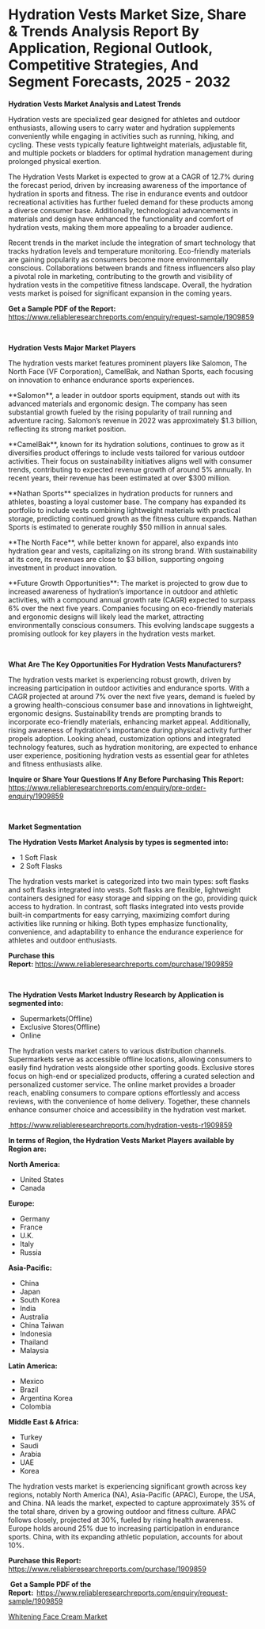 <p><h1>Hydration Vests Market Size, Share & Trends Analysis Report By Application, Regional Outlook, Competitive Strategies, And Segment Forecasts, 2025 - 2032</h1></p><p><strong>Hydration Vests Market Analysis and Latest Trends</strong></p>
<p><p>Hydration vests are specialized gear designed for athletes and outdoor enthusiasts, allowing users to carry water and hydration supplements conveniently while engaging in activities such as running, hiking, and cycling. These vests typically feature lightweight materials, adjustable fit, and multiple pockets or bladders for optimal hydration management during prolonged physical exertion.</p><p>The Hydration Vests Market is expected to grow at a CAGR of 12.7% during the forecast period, driven by increasing awareness of the importance of hydration in sports and fitness. The rise in endurance events and outdoor recreational activities has further fueled demand for these products among a diverse consumer base. Additionally, technological advancements in materials and design have enhanced the functionality and comfort of hydration vests, making them more appealing to a broader audience.</p><p>Recent trends in the market include the integration of smart technology that tracks hydration levels and temperature monitoring. Eco-friendly materials are gaining popularity as consumers become more environmentally conscious. Collaborations between brands and fitness influencers also play a pivotal role in marketing, contributing to the growth and visibility of hydration vests in the competitive fitness landscape. Overall, the hydration vests market is poised for significant expansion in the coming years.</p></p>
<p><strong>Get a Sample PDF of the Report:&nbsp;</strong> <a href="https://www.reliableresearchreports.com/enquiry/request-sample/1909859?utm_campaign=2119&utm_medium=2&utm_source=Github&utm_content=ia&utm_term=08022025&utm_id=hydration-vests">https://www.reliableresearchreports.com/enquiry/request-sample/1909859</a></p>
<p>&nbsp;</p>
<p><strong>Hydration Vests Major Market Players</strong></p>
<p><p>The hydration vests market features prominent players like Salomon, The North Face (VF Corporation), CamelBak, and Nathan Sports, each focusing on innovation to enhance endurance sports experiences. </p><p>**Salomon**, a leader in outdoor sports equipment, stands out with its advanced materials and ergonomic design. The company has seen substantial growth fueled by the rising popularity of trail running and adventure racing. Salomon’s revenue in 2022 was approximately $1.3 billion, reflecting its strong market position.</p><p>**CamelBak**, known for its hydration solutions, continues to grow as it diversifies product offerings to include vests tailored for various outdoor activities. Their focus on sustainability initiatives aligns well with consumer trends, contributing to expected revenue growth of around 5% annually. In recent years, their revenue has been estimated at over $300 million.</p><p>**Nathan Sports** specializes in hydration products for runners and athletes, boasting a loyal customer base. The company has expanded its portfolio to include vests combining lightweight materials with practical storage, predicting continued growth as the fitness culture expands. Nathan Sports is estimated to generate roughly $50 million in annual sales.</p><p>**The North Face**, while better known for apparel, also expands into hydration gear and vests, capitalizing on its strong brand. With sustainability at its core, its revenues are close to $3 billion, supporting ongoing investment in product innovation.</p><p>**Future Growth Opportunities**: The market is projected to grow due to increased awareness of hydration’s importance in outdoor and athletic activities, with a compound annual growth rate (CAGR) expected to surpass 6% over the next five years. Companies focusing on eco-friendly materials and ergonomic designs will likely lead the market, attracting environmentally conscious consumers. This evolving landscape suggests a promising outlook for key players in the hydration vests market.</p></p>
<p>&nbsp;</p>
<p><strong>What Are The Key Opportunities For Hydration Vests Manufacturers?</strong></p>
<p><p>The hydration vests market is experiencing robust growth, driven by increasing participation in outdoor activities and endurance sports. With a CAGR projected at around 7% over the next five years, demand is fueled by a growing health-conscious consumer base and innovations in lightweight, ergonomic designs. Sustainability trends are prompting brands to incorporate eco-friendly materials, enhancing market appeal. Additionally, rising awareness of hydration's importance during physical activity further propels adoption. Looking ahead, customization options and integrated technology features, such as hydration monitoring, are expected to enhance user experience, positioning hydration vests as essential gear for athletes and fitness enthusiasts alike.</p></p>
<p><strong>Inquire or Share Your Questions If Any Before Purchasing This Report:</strong> <a href="https://www.reliableresearchreports.com/enquiry/pre-order-enquiry/1909859?utm_campaign=2119&utm_medium=2&utm_source=Github&utm_content=ia&utm_term=08022025&utm_id=hydration-vests">https://www.reliableresearchreports.com/enquiry/pre-order-enquiry/1909859</a></p>
<p>&nbsp;</p>
<p><strong>Market Segmentation</strong></p>
<p><strong>The Hydration Vests Market Analysis by types is segmented into:</strong></p>
<p><ul><li>1 Soft Flask</li><li>2 Soft Flasks</li></ul></p>
<p><p>The hydration vests market is categorized into two main types: soft flasks and soft flasks integrated into vests. Soft flasks are flexible, lightweight containers designed for easy storage and sipping on the go, providing quick access to hydration. In contrast, soft flasks integrated into vests provide built-in compartments for easy carrying, maximizing comfort during activities like running or hiking. Both types emphasize functionality, convenience, and adaptability to enhance the endurance experience for athletes and outdoor enthusiasts.</p></p>
<p><strong>Purchase this Report:&nbsp;</strong><a href="https://www.reliableresearchreports.com/purchase/1909859?utm_campaign=2119&utm_medium=2&utm_source=Github&utm_content=ia&utm_term=08022025&utm_id=hydration-vests">https://www.reliableresearchreports.com/purchase/1909859</a></p>
<p>&nbsp;</p>
<p><strong>The Hydration Vests Market Industry Research by Application is segmented into:</strong></p>
<p><ul><li>Supermarkets(Offline)</li><li>Exclusive Stores(Offline)</li><li>Online</li></ul></p>
<p><p>The hydration vests market caters to various distribution channels. Supermarkets serve as accessible offline locations, allowing consumers to easily find hydration vests alongside other sporting goods. Exclusive stores focus on high-end or specialized products, offering a curated selection and personalized customer service. The online market provides a broader reach, enabling consumers to compare options effortlessly and access reviews, with the convenience of home delivery. Together, these channels enhance consumer choice and accessibility in the hydration vest market.</p></p>
<p><a href="https://www.reliableresearchreports.com/hydration-vests-r1909859?utm_campaign=2119&utm_medium=2&utm_source=Github&utm_content=ia&utm_term=08022025&utm_id=hydration-vests">&nbsp;https://www.reliableresearchreports.com/hydration-vests-r1909859</a></p>
<p><strong>In terms of Region, the Hydration Vests Market Players available by Region are:</strong></p>
<p>
    <p> <strong> North America: </strong>
        <ul>
            <li>United States</li>
            <li>Canada</li>
        </ul>
        </p> 
    <p> <strong> Europe: </strong>
        <ul>
            <li>Germany</li>
            <li>France</li>
            <li>U.K.</li>
            <li>Italy</li>
            <li>Russia</li>
        </ul>
        </p> 
    <p> <strong> Asia-Pacific: </strong>
        <ul>
            <li>China</li>
            <li>Japan</li>
            <li>South Korea</li>
            <li>India</li>
            <li>Australia</li>
            <li>China Taiwan</li>
            <li>Indonesia</li>
            <li>Thailand</li>
            <li>Malaysia</li>
        </ul>
        </p> 
    <p> <strong> Latin America: </strong>
        <ul>
            <li>Mexico</li>
            <li>Brazil</li>
            <li>Argentina Korea</li>
            <li>Colombia</li>
        </ul>
        </p> 
    <p> <strong> Middle East & Africa: </strong>
        <ul>
            <li>Turkey</li>
            <li>Saudi</li>
            <li>Arabia</li>
            <li>UAE</li>
            <li>Korea</li>
        </ul>
    </p>
    </p>
<p><p>The hydration vests market is experiencing significant growth across key regions, notably North America (NA), Asia-Pacific (APAC), Europe, the USA, and China. NA leads the market, expected to capture approximately 35% of the total share, driven by a growing outdoor and fitness culture. APAC follows closely, projected at 30%, fueled by rising health awareness. Europe holds around 25% due to increasing participation in endurance sports. China, with its expanding athletic population, accounts for about 10%.</p></p>
<p><strong>Purchase this Report: </strong><a href="https://www.reliableresearchreports.com/purchase/1909859?utm_campaign=2119&utm_medium=2&utm_source=Github&utm_content=ia&utm_term=08022025&utm_id=hydration-vests">https://www.reliableresearchreports.com/purchase/1909859</a></p>
<p>&nbsp;<strong>Get a Sample PDF of the Report:&nbsp;&nbsp;</strong><a href="https://www.reliableresearchreports.com/enquiry/request-sample/1909859?utm_campaign=2119&utm_medium=2&utm_source=Github&utm_content=ia&utm_term=08022025&utm_id=hydration-vests">https://www.reliableresearchreports.com/enquiry/request-sample/1909859</a></p>
<p><strong></strong></p>
<p><p><a href="https://github.com/NarcisoFerry/Market-Research-Report-List-1/blob/main/whitening-face-cream-market.md?utm_campaign=2119&utm_medium=2&utm_source=Github&utm_content=ia&utm_term=08022025&utm_id=hydration-vests">Whitening Face Cream Market</a></p></p>